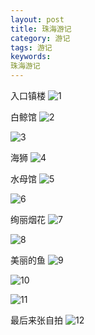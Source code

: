 ```yaml
---
layout: post
title: 珠海游记
category: 游记
tags: 游记
keywords: 
珠海游记
---
```


入口镇楼
![1](/public/img/zhuhai/1.jpg)

白鲸馆
![2](/public/img/zhuhai/2.jpg)

![3](/public/img/zhuhai/3.jpg)

海狮
![4](/public/img/zhuhai/4.jpg)

水母馆
![5](/public/img/zhuhai/5.jpg)

![6](/public/img/zhuhai/6.jpg)

绚丽烟花
![7](/public/img/zhuhai/7.jpg)

![8](/public/img/zhuhai/8.jpg)

美丽的鱼
![9](/public/img/zhuhai/9.jpg)

![10](/public/img/zhuhai/10.jpg)

![11](/public/img/zhuhai/11.jpg)

最后来张自拍
![12](/public/img/zhuhai/12.jpg)

